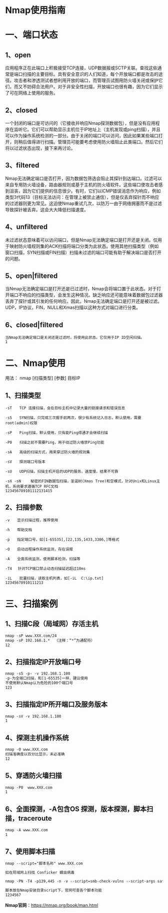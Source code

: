 # Nmap使用指南

# 一、端口状态

## 1、open

应用程序正在此端口上积极接受TCP连接，UDP数据报或SCTP关联。查找这些通常是端口扫描的主要目标。具有安全意识的人们知道，每个开放端口都是攻击的途径。攻击者和渗透测试者想利用开放的端口，而管理员试图用防火墙关闭或保护它们，而又不妨碍合法用户。对于非安全性扫描，开放端口也很有趣，因为它们显示了可在网络上使用的服务。

## 2、closed

一个封闭的端口是可访问的（它接收并响应Nmap探测数据包），但是没有应用程序在监听它。它们可以帮助显示主机位于IP地址上（主机发现或ping扫描），并且可以作为操作系统检测的一部分。由于关闭的端口可以访问，因此如果某些端口打开，则稍后值得进行扫描。管理员可能要考虑使用防火墙阻止此类端口。然后它们将以过滤状态出现，接下来再讨论。

## 3、filtered

Nmap无法确定端口是否打开，因为数据包筛选会阻止其探针到达端口。过滤可以来自专用防火墙设备，路由器规则或基于主机的防火墙软件。这些端口使攻击者感到沮丧，因为它们提供的信息很少。有时，它们以ICMP错误消息作为响应，例如类型3代码13（目标无法访问：在管理上被禁止通信），但是仅丢弃探针而不响应的过滤器则更为常见。这迫使Nmap重试几次，以防万一由于网络拥塞而不是过滤导致探针被丢弃。这会大大降低扫描速度。

## 4、unfiltered

未过滤状态意味着可以访问端口，但是Nmap无法确定端口是打开还是关闭。仅用于映射防火墙规则集的ACK扫描将端口分类为此状态。使用其他扫描类型（例如窗口扫描，SYN扫描或FIN扫描）扫描未过滤的端口可能有助于解决端口是否打开的问题。

## 5、open|filtered

当Nmap无法确定端口是打开还是已过滤时，Nmap会将端口置于此状态。对于打开端口不响应的扫描类型，会发生这种情况。缺乏响应还可能意味着数据包过滤器丢弃了探针或其引发的任何响应。因此，Nmap无法确定端口是打开还是被过滤。UDP，IP协议，FIN，NULL和Xmas扫描以这种方式对端口进行分类。

## 6、closed|filtered

```
当Nmap无法确定端口是关闭还是过滤时，将使用此状态。它仅用于IP ID空闲扫描。
1
```

# 二、Nmap使用

用法： nmap [扫描类型] [参数] 目标IP

## 1、扫描类型

```
-sT　　TCP 连接扫描，会在目标主机中记录大量的链接请求和错误信息

-sS　　SYN扫描，只完成三次握手前两次，很少有系统记入日志，默认使用，需要root(admin)权限

-sP　　Ping扫描，默认使用，只有能Ping得通才会继续扫描

-P0　　扫描之前不需要Ping，用于绕过防火墙禁Ping功能

-sA　　高级的扫描方式，用来穿过防火墙的规则集

-sV　　探测端口号版本　

-sU　　UDP扫描，扫描主机开启的UDP的服务，速度慢，结果不可靠　

-sX -sN 　　秘密的FIN数据包扫描，圣诞树(Xmas Tree)和空模式，针对Unix和Linux主机，系统要求遵循TCP RFC文档
123456789101112131415
```

## 2、扫描参数

```
-v　　显示扫描过程，推荐使用

-h　　帮助文档

-p　　指定端口号，如[1-65535],[22,135,1433,3306,]等格式

-O　　启动远程操作系统监测，存在误报

-A　　全面系统监测，使用脚本检测，扫描等

-T4　 针对TCP端口禁止动态扫描延迟超过10ms

-iL　　批量扫描，读取主机列表，如[-iL  C:\ip.txt]
12345678910111213
```

# 三、扫描案例

## 1、扫描C段（局域网）存活主机

```html
nmap -sP www.XXX.com/24
nmap -sP 192.168.1.*  （注释：“*”为通配符）
12
```

## 2、扫描指定IP开放端口号

```html
nmap -sS -p- -v 192.168.1.100
-p-为全端口扫描，和[1-65535]一样，建议使用
不使用默认Nmap认为危险的100个端口号
123
```

## 3、扫描指定IP所开端口及服务版本

```html
nmap -sV -v 192.168.1.100
1
```

## 4、探测主机操作系统

```html
nmap -O www.XXX.com
扫描准确度以百分比显示，未必准确
12
```

## 5、穿透防火墙扫描

```html
nmap -P0  www.XXX.com
1
```

## 6、全面探测，-A包含OS 探测，版本探测，脚本扫描，traceroute

```html
nmap -A www.XXX.com
1
```

## 7、使用脚本扫描

```html
nmap --script="脚本名称" www.XXX.com

如在局域网上扫找 Conficker 蠕虫病毒

nmap -PN -T4 -p139,445 -n -v --script=smb-check-vulns --script-args safe=1 192.168.0.1-254

脚本放在Nmap安装目录script下，官网可查各个脚本功能
1234567
```

**Nmap官网**：<https://nmap.org/book/man.html>